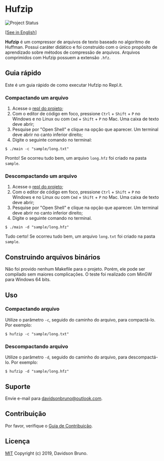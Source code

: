 # Hufzip
![Project Status](https://img.shields.io/badge/status-stopped-red.svg?style=popout-square)

[[See in English](docs/en/README.md)]

**Hufzip** é um compressor de arquivos de texto baseado no algoritmo de Huffman. Possui caráter didático e foi construído com o único propósito de aprendizado sobre métodos de compressão de arquivos. Arquivos comprimidos com Hufzip possuem a extensão `.hfz`.

## Guia rápido

Este é um guia rápido de como executar Hufzip no Repl<span>.</span>it.

### Compactando um arquivo

1. Acesse o [repl do projeto](https://repl.it/@davidsonbrsilva/hufzip);
2. Com o editor de código em foco, pressione `Ctrl` + `Shift` + `P` no Windows e no Linux ou com `Cmd` + `Shift` + `P` no Mac. Uma caixa de texto deve abrir;
3. Pesquise por "Open Shell" e clique na opção que aparecer. Um terminal deve abrir no canto inferior direito;
4. Digite o seguinte comando no terminal:
```
$ ./main -c "sample/long.txt"
```
Pronto! Se ocorreu tudo bem, um arquivo `long.hfz` foi criado na pasta `sample`.

### Descompactando um arquivo

1. Acesse o [repl do projeto](https://repl.it/@davidsonbrsilva/hufzip);
2. Com o editor de código em foco, pressione `Ctrl` + `Shift` + `P` no Windows e no Linux ou com `Cmd` + `Shift` + `P` no Mac. Uma caixa de texto deve abrir;
3. Pesquise por "Open Shell" e clique na opção que aparecer. Um terminal deve abrir no canto inferior direito;
4. Digite o seguinte comando no terminal.
```
$ ./main -d "sample/long.hfz"
```
Tudo certo! Se ocorreu tudo bem, um arquivo `long.txt` foi criado na pasta `sample`.

## Construindo arquivos binários

Não foi provido nenhum Makefile para o projeto. Porém, ele pode ser compilado sem maiores complicações. O teste foi realizado com MinGW para Windows 64 bits.

## Uso

### Compactando arquivo

Utilize o parâmetro `-c`, seguido do caminho do arquivo, para compactá-lo. Por exemplo:
```
$ hufzip -c "sample/long.txt"
```

### Descompactando arquivo

Utilize o parâmetro `-d`, seguido do caminho do arquivo, para descompactá-lo. Por exemplo:
```
$ hufzip -d "sample/long.hfz"
```

## Suporte

Envie e-mail para <davidsonbruno@outlook.com>.

## Contribuição

Por favor, verifique o [Guia de Contribuição](CONTRIBUTING.md).

## Licença

[MIT](LICENSE.md) Copyright (c) 2019, Davidson Bruno.
